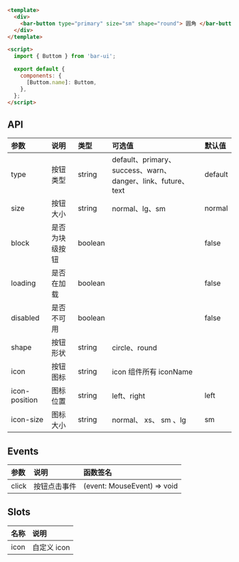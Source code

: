 ```html
<template>
  <div>
    <bar-button type="primary" size="sm" shape="round"> 圆角 </bar-button>
  </div>
</template>

<script>
  import { Buttom } from 'bar-ui';

  export default {
    components: {
      [Buttom.name]: Buttom,
    },
  };
</script>
```

## API

| 参数          | 说明           | 类型    | 可选值                                                      | 默认值  |
| :------------ | :------------- | :------ | :---------------------------------------------------------- | :------ |
| type          | 按钮类型       | string  | default、primary、success、warn、danger、link、future、text | default |
| size          | 按钮大小       | string  | normal、lg、sm                                              | normal  |
| block         | 是否为块级按钮 | boolean |                                                             | false   |
| loading       | 是否在加载     | boolean |                                                             | false   |
| disabled      | 是否不可用     | boolean |                                                             | false   |
| shape         | 按钮形状       | string  | circle、round                                               |         |
| icon          | 按钮图标       | string  | icon 组件所有 iconName                                      |         |
| icon-position | 图标位置       | string  | left、right                                                 | left    |
| icon-size     | 图标大小       | string  | normal、 xs、 sm 、lg                                       | sm      |

## Events

| 参数  | 说明         | 函数签名                    |
| :---- | :----------- | :-------------------------- |
| click | 按钮点击事件 | (event: MouseEvent) => void |

## Slots

| 名称 | 说明        |
| :--- | :---------- |
| icon | 自定义 icon |
